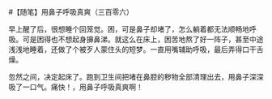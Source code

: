 #【随笔】用鼻子呼吸真爽（三百零六）

早上醒了后，很想睡个回笼觉。困，可是鼻子却堵了，怎么躺着都无法顺畅地呼吸。可是困得也不想起身擤鼻涕。就这么在床上，困苦地熬了好一阵子，甚至中途浅浅地睡着，还做了个被歹人蒙住头的短梦。一直用嘴辅助呼吸，最后弄得口干舌燥。

忽然之间，决定起床了。跑到卫生间把堵在鼻腔的秽物全部清理出去，用鼻子深深吸了一口气。痛快！，用鼻子呼吸真爽啊！